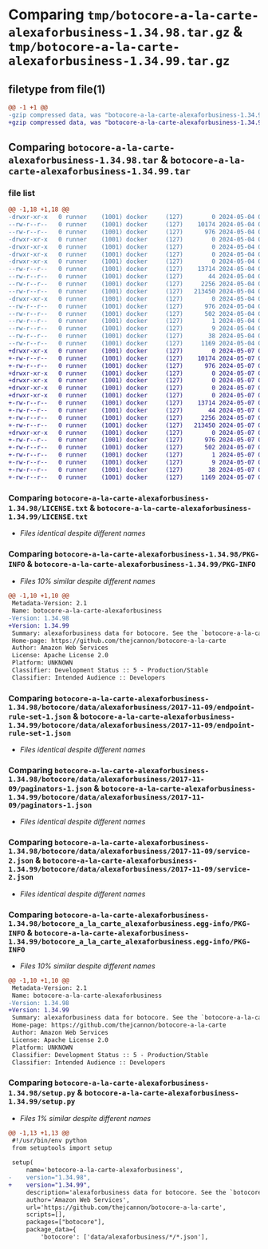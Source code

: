 # Comparing `tmp/botocore-a-la-carte-alexaforbusiness-1.34.98.tar.gz` & `tmp/botocore-a-la-carte-alexaforbusiness-1.34.99.tar.gz`

## filetype from file(1)

```diff
@@ -1 +1 @@
-gzip compressed data, was "botocore-a-la-carte-alexaforbusiness-1.34.98.tar", last modified: Sat May  4 01:01:16 2024, max compression
+gzip compressed data, was "botocore-a-la-carte-alexaforbusiness-1.34.99.tar", last modified: Tue May  7 01:02:18 2024, max compression
```

## Comparing `botocore-a-la-carte-alexaforbusiness-1.34.98.tar` & `botocore-a-la-carte-alexaforbusiness-1.34.99.tar`

### file list

```diff
@@ -1,18 +1,18 @@
-drwxr-xr-x   0 runner    (1001) docker     (127)        0 2024-05-04 01:01:16.038048 botocore-a-la-carte-alexaforbusiness-1.34.98/
--rw-r--r--   0 runner    (1001) docker     (127)    10174 2024-05-04 01:01:15.000000 botocore-a-la-carte-alexaforbusiness-1.34.98/LICENSE.txt
--rw-r--r--   0 runner    (1001) docker     (127)      976 2024-05-04 01:01:16.038048 botocore-a-la-carte-alexaforbusiness-1.34.98/PKG-INFO
-drwxr-xr-x   0 runner    (1001) docker     (127)        0 2024-05-04 01:01:16.034048 botocore-a-la-carte-alexaforbusiness-1.34.98/botocore/
-drwxr-xr-x   0 runner    (1001) docker     (127)        0 2024-05-04 01:01:16.034048 botocore-a-la-carte-alexaforbusiness-1.34.98/botocore/data/
-drwxr-xr-x   0 runner    (1001) docker     (127)        0 2024-05-04 01:01:16.034048 botocore-a-la-carte-alexaforbusiness-1.34.98/botocore/data/alexaforbusiness/
-drwxr-xr-x   0 runner    (1001) docker     (127)        0 2024-05-04 01:01:16.034048 botocore-a-la-carte-alexaforbusiness-1.34.98/botocore/data/alexaforbusiness/2017-11-09/
--rw-r--r--   0 runner    (1001) docker     (127)    13714 2024-05-04 01:01:11.000000 botocore-a-la-carte-alexaforbusiness-1.34.98/botocore/data/alexaforbusiness/2017-11-09/endpoint-rule-set-1.json
--rw-r--r--   0 runner    (1001) docker     (127)       44 2024-05-04 01:01:11.000000 botocore-a-la-carte-alexaforbusiness-1.34.98/botocore/data/alexaforbusiness/2017-11-09/examples-1.json
--rw-r--r--   0 runner    (1001) docker     (127)     2256 2024-05-04 01:01:11.000000 botocore-a-la-carte-alexaforbusiness-1.34.98/botocore/data/alexaforbusiness/2017-11-09/paginators-1.json
--rw-r--r--   0 runner    (1001) docker     (127)   213450 2024-05-04 01:01:11.000000 botocore-a-la-carte-alexaforbusiness-1.34.98/botocore/data/alexaforbusiness/2017-11-09/service-2.json
-drwxr-xr-x   0 runner    (1001) docker     (127)        0 2024-05-04 01:01:16.038048 botocore-a-la-carte-alexaforbusiness-1.34.98/botocore_a_la_carte_alexaforbusiness.egg-info/
--rw-r--r--   0 runner    (1001) docker     (127)      976 2024-05-04 01:01:15.000000 botocore-a-la-carte-alexaforbusiness-1.34.98/botocore_a_la_carte_alexaforbusiness.egg-info/PKG-INFO
--rw-r--r--   0 runner    (1001) docker     (127)      502 2024-05-04 01:01:16.000000 botocore-a-la-carte-alexaforbusiness-1.34.98/botocore_a_la_carte_alexaforbusiness.egg-info/SOURCES.txt
--rw-r--r--   0 runner    (1001) docker     (127)        1 2024-05-04 01:01:15.000000 botocore-a-la-carte-alexaforbusiness-1.34.98/botocore_a_la_carte_alexaforbusiness.egg-info/dependency_links.txt
--rw-r--r--   0 runner    (1001) docker     (127)        9 2024-05-04 01:01:15.000000 botocore-a-la-carte-alexaforbusiness-1.34.98/botocore_a_la_carte_alexaforbusiness.egg-info/top_level.txt
--rw-r--r--   0 runner    (1001) docker     (127)       38 2024-05-04 01:01:16.038048 botocore-a-la-carte-alexaforbusiness-1.34.98/setup.cfg
--rw-r--r--   0 runner    (1001) docker     (127)     1169 2024-05-04 01:01:15.000000 botocore-a-la-carte-alexaforbusiness-1.34.98/setup.py
+drwxr-xr-x   0 runner    (1001) docker     (127)        0 2024-05-07 01:02:18.088088 botocore-a-la-carte-alexaforbusiness-1.34.99/
+-rw-r--r--   0 runner    (1001) docker     (127)    10174 2024-05-07 01:02:17.000000 botocore-a-la-carte-alexaforbusiness-1.34.99/LICENSE.txt
+-rw-r--r--   0 runner    (1001) docker     (127)      976 2024-05-07 01:02:18.088088 botocore-a-la-carte-alexaforbusiness-1.34.99/PKG-INFO
+drwxr-xr-x   0 runner    (1001) docker     (127)        0 2024-05-07 01:02:18.084088 botocore-a-la-carte-alexaforbusiness-1.34.99/botocore/
+drwxr-xr-x   0 runner    (1001) docker     (127)        0 2024-05-07 01:02:18.084088 botocore-a-la-carte-alexaforbusiness-1.34.99/botocore/data/
+drwxr-xr-x   0 runner    (1001) docker     (127)        0 2024-05-07 01:02:18.084088 botocore-a-la-carte-alexaforbusiness-1.34.99/botocore/data/alexaforbusiness/
+drwxr-xr-x   0 runner    (1001) docker     (127)        0 2024-05-07 01:02:18.088088 botocore-a-la-carte-alexaforbusiness-1.34.99/botocore/data/alexaforbusiness/2017-11-09/
+-rw-r--r--   0 runner    (1001) docker     (127)    13714 2024-05-07 01:02:10.000000 botocore-a-la-carte-alexaforbusiness-1.34.99/botocore/data/alexaforbusiness/2017-11-09/endpoint-rule-set-1.json
+-rw-r--r--   0 runner    (1001) docker     (127)       44 2024-05-07 01:02:10.000000 botocore-a-la-carte-alexaforbusiness-1.34.99/botocore/data/alexaforbusiness/2017-11-09/examples-1.json
+-rw-r--r--   0 runner    (1001) docker     (127)     2256 2024-05-07 01:02:10.000000 botocore-a-la-carte-alexaforbusiness-1.34.99/botocore/data/alexaforbusiness/2017-11-09/paginators-1.json
+-rw-r--r--   0 runner    (1001) docker     (127)   213450 2024-05-07 01:02:10.000000 botocore-a-la-carte-alexaforbusiness-1.34.99/botocore/data/alexaforbusiness/2017-11-09/service-2.json
+drwxr-xr-x   0 runner    (1001) docker     (127)        0 2024-05-07 01:02:18.088088 botocore-a-la-carte-alexaforbusiness-1.34.99/botocore_a_la_carte_alexaforbusiness.egg-info/
+-rw-r--r--   0 runner    (1001) docker     (127)      976 2024-05-07 01:02:18.000000 botocore-a-la-carte-alexaforbusiness-1.34.99/botocore_a_la_carte_alexaforbusiness.egg-info/PKG-INFO
+-rw-r--r--   0 runner    (1001) docker     (127)      502 2024-05-07 01:02:18.000000 botocore-a-la-carte-alexaforbusiness-1.34.99/botocore_a_la_carte_alexaforbusiness.egg-info/SOURCES.txt
+-rw-r--r--   0 runner    (1001) docker     (127)        1 2024-05-07 01:02:18.000000 botocore-a-la-carte-alexaforbusiness-1.34.99/botocore_a_la_carte_alexaforbusiness.egg-info/dependency_links.txt
+-rw-r--r--   0 runner    (1001) docker     (127)        9 2024-05-07 01:02:18.000000 botocore-a-la-carte-alexaforbusiness-1.34.99/botocore_a_la_carte_alexaforbusiness.egg-info/top_level.txt
+-rw-r--r--   0 runner    (1001) docker     (127)       38 2024-05-07 01:02:18.088088 botocore-a-la-carte-alexaforbusiness-1.34.99/setup.cfg
+-rw-r--r--   0 runner    (1001) docker     (127)     1169 2024-05-07 01:02:17.000000 botocore-a-la-carte-alexaforbusiness-1.34.99/setup.py
```

### Comparing `botocore-a-la-carte-alexaforbusiness-1.34.98/LICENSE.txt` & `botocore-a-la-carte-alexaforbusiness-1.34.99/LICENSE.txt`

 * *Files identical despite different names*

### Comparing `botocore-a-la-carte-alexaforbusiness-1.34.98/PKG-INFO` & `botocore-a-la-carte-alexaforbusiness-1.34.99/PKG-INFO`

 * *Files 10% similar despite different names*

```diff
@@ -1,10 +1,10 @@
 Metadata-Version: 2.1
 Name: botocore-a-la-carte-alexaforbusiness
-Version: 1.34.98
+Version: 1.34.99
 Summary: alexaforbusiness data for botocore. See the `botocore-a-la-carte` package for more info.
 Home-page: https://github.com/thejcannon/botocore-a-la-carte
 Author: Amazon Web Services
 License: Apache License 2.0
 Platform: UNKNOWN
 Classifier: Development Status :: 5 - Production/Stable
 Classifier: Intended Audience :: Developers
```

### Comparing `botocore-a-la-carte-alexaforbusiness-1.34.98/botocore/data/alexaforbusiness/2017-11-09/endpoint-rule-set-1.json` & `botocore-a-la-carte-alexaforbusiness-1.34.99/botocore/data/alexaforbusiness/2017-11-09/endpoint-rule-set-1.json`

 * *Files identical despite different names*

### Comparing `botocore-a-la-carte-alexaforbusiness-1.34.98/botocore/data/alexaforbusiness/2017-11-09/paginators-1.json` & `botocore-a-la-carte-alexaforbusiness-1.34.99/botocore/data/alexaforbusiness/2017-11-09/paginators-1.json`

 * *Files identical despite different names*

### Comparing `botocore-a-la-carte-alexaforbusiness-1.34.98/botocore/data/alexaforbusiness/2017-11-09/service-2.json` & `botocore-a-la-carte-alexaforbusiness-1.34.99/botocore/data/alexaforbusiness/2017-11-09/service-2.json`

 * *Files identical despite different names*

### Comparing `botocore-a-la-carte-alexaforbusiness-1.34.98/botocore_a_la_carte_alexaforbusiness.egg-info/PKG-INFO` & `botocore-a-la-carte-alexaforbusiness-1.34.99/botocore_a_la_carte_alexaforbusiness.egg-info/PKG-INFO`

 * *Files 10% similar despite different names*

```diff
@@ -1,10 +1,10 @@
 Metadata-Version: 2.1
 Name: botocore-a-la-carte-alexaforbusiness
-Version: 1.34.98
+Version: 1.34.99
 Summary: alexaforbusiness data for botocore. See the `botocore-a-la-carte` package for more info.
 Home-page: https://github.com/thejcannon/botocore-a-la-carte
 Author: Amazon Web Services
 License: Apache License 2.0
 Platform: UNKNOWN
 Classifier: Development Status :: 5 - Production/Stable
 Classifier: Intended Audience :: Developers
```

### Comparing `botocore-a-la-carte-alexaforbusiness-1.34.98/setup.py` & `botocore-a-la-carte-alexaforbusiness-1.34.99/setup.py`

 * *Files 1% similar despite different names*

```diff
@@ -1,13 +1,13 @@
 #!/usr/bin/env python
 from setuptools import setup
 
 setup(
     name='botocore-a-la-carte-alexaforbusiness',
-    version="1.34.98",
+    version="1.34.99",
     description='alexaforbusiness data for botocore. See the `botocore-a-la-carte` package for more info.',
     author='Amazon Web Services',
     url='https://github.com/thejcannon/botocore-a-la-carte',
     scripts=[],
     packages=["botocore"],
     package_data={
         'botocore': ['data/alexaforbusiness/*/*.json'],
```

